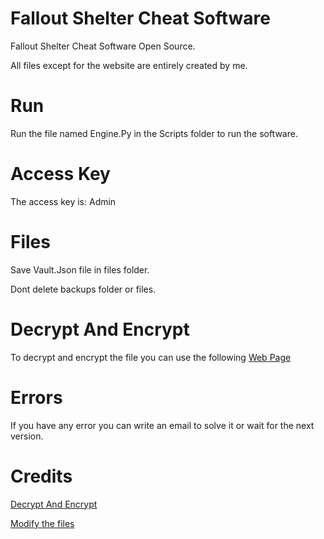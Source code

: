 # Fallout Shelter Cheat Software
Fallout Shelter Cheat Software Open Source.

All files except for the website are entirely created by me.

# Run
Run the file named Engine.Py in the Scripts folder to run the software.

# Access Key
The access key is: Admin

# Files
Save Vault.Json file in files folder.

Dont delete backups folder or files.

# Decrypt And Encrypt
To decrypt and encrypt the file you can use the following [Web Page](Https://Fortuna561.Github.Io/Fallout-Shelter-Support/Index.Html)

# Errors
If you have any error you can write an email to solve it or wait for the next version.

# Credits
[Decrypt And Encrypt](Https://Github.Com/Rakion99)

[Modify the files](Https://Github.Com/Fortuna561)
